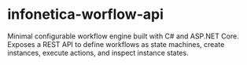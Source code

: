 # infonetica-worflow-api
Minimal configurable workflow engine built with C# and ASP.NET Core. Exposes a REST API to define workflows as state machines, create instances, execute actions, and inspect instance states.
